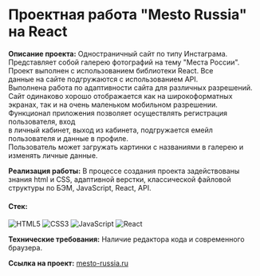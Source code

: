 # Проектная работа "Mesto Russia" на React
  
**Описание проекта:** Одностраничный сайт по типу Инстаграма. Представляет собой галерею
фотографий на тему "Места России". Проект выполнен с использованием библиотеки React. Все  
данные на сайте подгружаются с использованием API.  
Выполнена работа по адаптивности сайта для различных разрешений. Сайт одинаково хорошо
отображается как на широкоформатных экранах, так и на очень маленьком мобильном разрешении.  
Функционал приложения позволяет осуществлять регистрация пользователя, вход  
в личный кабинет, выход из кабинета, подгружается емейл пользователя и данные в профиле.  
Пользователь может загружать картинки с названиями в галерею и изменять личные данные.  
  
**Реализация работы:** В процессе создания проекта задействованы знания html и CSS,
адаптивной верстки, классической файловой структуры по БЭМ, JavaScript, React, API.
  
#### Стек:

![HTML5](https://img.shields.io/badge/-HTML5-141130?style=flat-square&logo=HTML5&logoColor=FF0000)
![CSS3](https://img.shields.io/badge/-CSS3-141130?style=flat-square&logo=CSS3&logoColor=009900)
![JavaScript](https://img.shields.io/badge/-JavaScript-141130?style=flat-square&logo=JavaScript&logoColor=yellow)
![React](https://img.shields.io/badge/-React-141130?style=flat-square&logo=React&)
  
**Технические требования:** Наличие редактора кода и современного браузера.
  
**Ссылка на проект:** [mesto-russia.ru](https://kotovaann.github.io/mesto-react/)
